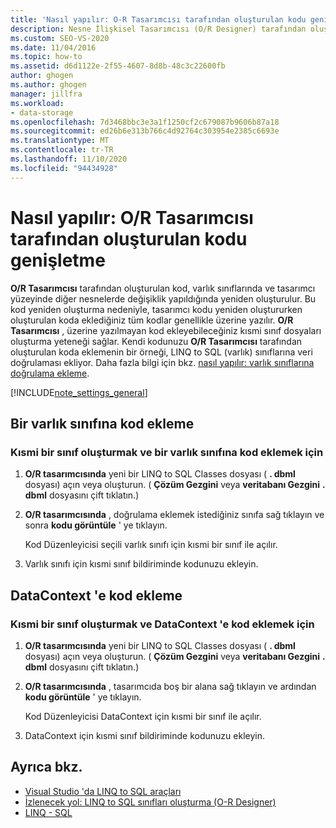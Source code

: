```yaml
---
title: 'Nasıl yapılır: O-R Tasarımcısı tarafından oluşturulan kodu genişletme'
description: Nesne İlişkisel Tasarımcısı (O/R Designer) tarafından oluşturulan kodun nasıl genişletileceğini inceleyin. Bir varlık sınıfına kod ekleyin. DataContext 'e kod ekleyin.
ms.custom: SEO-VS-2020
ms.date: 11/04/2016
ms.topic: how-to
ms.assetid: d6d1122e-2f55-4607-8d8b-48c3c22600fb
author: ghogen
ms.author: ghogen
manager: jillfra
ms.workload:
- data-storage
ms.openlocfilehash: 7d3468bbc3e3a1f1250cf2c679087b9606b87a18
ms.sourcegitcommit: ed26b6e313b766c4d92764c303954e2385c6693e
ms.translationtype: MT
ms.contentlocale: tr-TR
ms.lasthandoff: 11/10/2020
ms.locfileid: "94434928"
---
```

# <a name="how-to-extend-code-generated-by-the-or-designer"></a>Nasıl yapılır: O/R Tasarımcısı tarafından oluşturulan kodu genişletme
**O/R Tasarımcısı** tarafından oluşturulan kod, varlık sınıflarında ve tasarımcı yüzeyinde diğer nesnelerde değişiklik yapıldığında yeniden oluşturulur. Bu kod yeniden oluşturma nedeniyle, tasarımcı kodu yeniden oluştururken oluşturulan koda eklediğiniz tüm kodlar genellikle üzerine yazılır. **O/R Tasarımcısı** , üzerine yazılmayan kod ekleyebileceğiniz kısmi sınıf dosyaları oluşturma yeteneği sağlar. Kendi kodunuzu **O/R Tasarımcısı** tarafından oluşturulan koda eklemenin bir örneği, LINQ to SQL (varlık) sınıflarına veri doğrulaması ekliyor. Daha fazla bilgi için bkz. [nasıl yapılır: varlık sınıflarına doğrulama ekleme](../data-tools/how-to-add-validation-to-entity-classes.md).

[!INCLUDE[note_settings_general](../data-tools/includes/note_settings_general_md.md)]

## <a name="add-code-to-an-entity-class"></a>Bir varlık sınıfına kod ekleme

### <a name="to-create-a-partial-class-and-add-code-to-an-entity-class"></a>Kısmi bir sınıf oluşturmak ve bir varlık sınıfına kod eklemek için

1. **O/R tasarımcısında** yeni bir LINQ to SQL Classes dosyası ( **. dbml** dosyası) açın veya oluşturun. ( **Çözüm Gezgini** veya **veritabanı Gezgini** **. dbml** dosyasını çift tıklatın.)

2. **O/R tasarımcısında** , doğrulama eklemek istediğiniz sınıfa sağ tıklayın ve sonra **kodu görüntüle** ' ye tıklayın.

     Kod Düzenleyicisi seçili varlık sınıfı için kısmi bir sınıf ile açılır.

3. Varlık sınıfı için kısmi sınıf bildiriminde kodunuzu ekleyin.

## <a name="add-code-to-a-datacontext"></a>DataContext 'e kod ekleme

### <a name="to-create-a-partial-class-and-add-code-to-a-datacontext"></a>Kısmi bir sınıf oluşturmak ve DataContext 'e kod eklemek için

1. **O/R tasarımcısında** yeni bir LINQ to SQL Classes dosyası ( **. dbml** dosyası) açın veya oluşturun. ( **Çözüm Gezgini** veya **veritabanı Gezgini** **. dbml** dosyasını çift tıklatın.)

2. **O/R tasarımcısında** , tasarımcıda boş bir alana sağ tıklayın ve ardından **kodu görüntüle** ' ye tıklayın.

     Kod Düzenleyicisi DataContext için kısmi bir sınıf ile açılır.

3. DataContext için kısmi sınıf bildiriminde kodunuzu ekleyin.

## <a name="see-also"></a>Ayrıca bkz.

- [Visual Studio 'da LINQ to SQL araçları](../data-tools/linq-to-sql-tools-in-visual-studio2.md)
- [İzlenecek yol: LINQ to SQL sınıfları oluşturma (O-R Designer)](how-to-create-linq-to-sql-classes-mapped-to-tables-and-views-o-r-designer.md)
- [LINQ - SQL](/dotnet/framework/data/adonet/sql/linq/index)
